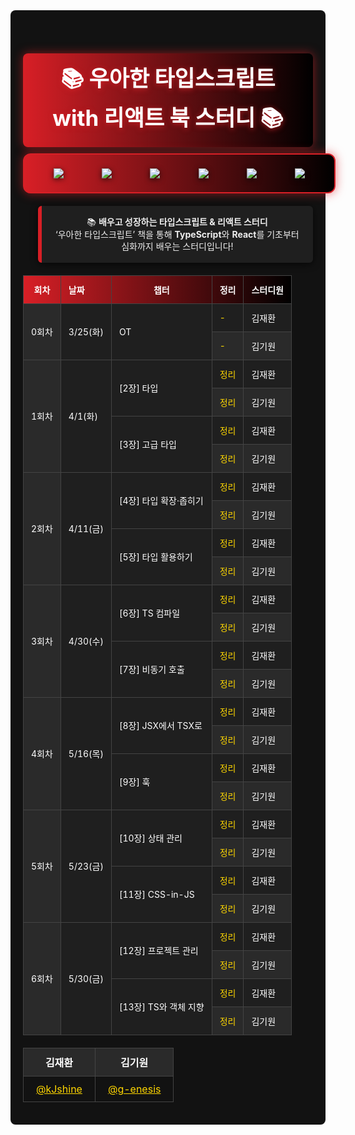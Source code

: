 <div align="center" style="background:#121212; padding:20px; border-radius:8px;">
  <h1 style="
      color:#fff;
      font-size:2.5em;
      margin-bottom:10px;
      background:linear-gradient(90deg,#d81f26,#000);
      padding:12px 20px;
      border-radius:8px;
      text-shadow: 0 2px 8px rgba(216,31,38,0.8);
      box-shadow: 0 0 16px rgba(216,31,38,0.6);
    ">
    📚 <strong>우아한 타입스크립트 with 리액트</strong> 북 스터디 📚
  </h1>
  <div align="center" style="
      width:100%;
      max-width:990px;
      margin:0 auto 20px;
      padding:16px;
      background: linear-gradient(90deg, #d81f26, #000);
      border:2px solid #d81f26;
      border-radius:12px;
      box-shadow: 0 0 16px rgba(216,31,38,0.6);
      display: flex;
      flex-wrap: wrap;
      justify-content: space-around;
      align-items: center;
    ">
    <img
      src="https://img.shields.io/badge/REACT-61DAFB?style=for-the-badge&logo=React&logoColor=black"
      style="margin:6px; filter: drop-shadow(0 2px 4px rgba(0,0,0,0.7));"
    />
    <img
      src="https://img.shields.io/badge/TYPESCRIPT-3178C6?style=for-the-badge&logo=Typescript&logoColor=white"
      style="margin:6px; filter: drop-shadow(0 2px 4px rgba(0,0,0,0.7));"
    />
    <img
      src="https://img.shields.io/badge/CSS--IN--JS-FF6F61?style=for-the-badge&logo=styled-components&logoColor=white"
      style="margin:6px; filter: drop-shadow(0 2px 4px rgba(0,0,0,0.7));"
    />
    <img
      src="https://img.shields.io/badge/OOP-8BC34A?style=for-the-badge&logo=object-oriented-programming&logoColor=white"
      style="margin:6px; filter: drop-shadow(0 2px 4px rgba(0,0,0,0.7));"
    />
    <img
      src="https://img.shields.io/badge/Generic-E91E63?style=for-the-badge&logo=generic&logoColor=white"
      style="margin:6px; filter: drop-shadow(0 2px 4px rgba(0,0,0,0.7));"
    />
    <img
      src="https://img.shields.io/badge/Advanced%20Types-9C27B0?style=for-the-badge&logo=typescript&logoColor=white"
      style="margin:6px; filter: drop-shadow(0 2px 4px rgba(0,0,0,0.7));"
    />
  </div>

  <blockquote style="
    background:#1f1f1f;
    color:#eee;
    border-left:6px solid #d81f26;
    padding:16px 20px;
    margin-bottom:20px;
    border-radius:6px;
    box-shadow: 0 2px 12px rgba(0,0,0,0.7);
    font-style:normal;
    line-height:1.4;
  ">
  📚 <strong>배우고 성장하는 타입스크립트 & 리액트 스터디</strong><br />
    ‘우아한 타입스크립트’ 책을 통해 <strong>TypeScript</strong>와 <strong>React</strong>를 기초부터 심화까지 배우는 스터디입니다!
  </blockquote>

  <table style="width:100%; border-collapse:collapse; font-size:14px; color:#fff;">
    <thead>
      <tr style="background:linear-gradient(90deg,#d81f26,#000);">
        <th style="padding:12px; border:1px solid #444;">회차</th>
        <th style="padding:12px; border:1px solid #444; text-align:left;">날짜</th>
        <th style="padding:12px; border:1px solid #444;">챕터</th>
        <th style="padding:12px; border:1px solid #444;">정리</th>
        <th style="padding:12px; border:1px solid #444;">스터디원</th>
      </tr>
    </thead>
    <tbody>
      <!-- 0회차 -->
      <tr style="background:#1f1f1f;">
        <td rowspan="2" style="padding:12px; border:1px solid #444; background:#2a2a2a; text-align:center;">0회차</td>
        <td rowspan="2" style="padding:12px; border:1px solid #444; text-align:left;">3/25(화)</td>
        <td rowspan="2" style="padding:12px; border:1px solid #444;">OT</td>
        <td style="padding:12px; border:1px solid #444;"><a href="" style="color:#ffd700; text-decoration:none;">-</a></td>
        <td style="padding:12px; border:1px solid #444;">김재환</td>
      </tr>
      <tr style="background:#2a2a2a;">
        <td style="padding:12px; border:1px solid #444;"><a href="" style="color:#ffd700; text-decoration:none;">-</a></td>
        <td style="padding:12px; border:1px solid #444;">김기원</td>
      </tr>
      <!-- 1회차 -->
      <tr style="background:#1f1f1f;">
        <td rowspan="4" style="padding:12px; border:1px solid #444; background:#2a2a2a; text-align:center;">1회차</td>
        <td rowspan="4" style="padding:12px; border:1px solid #444; text-align:left;">4/1(화)</td>
        <td rowspan="2" style="padding:12px; border:1px solid #444;">[2장] 타입</td>
        <td style="padding:12px; border:1px solid #444;"><a href="" style="color:#ffd700; text-decoration:none;">정리</a></td>
        <td style="padding:12px; border:1px solid #444;">김재환</td>
      </tr>
      <tr style="background:#2a2a2a;">
        <td style="padding:12px; border:1px solid #444;"><a href="" style="color:#ffd700; text-decoration:none;">정리</a></td>
        <td style="padding:12px; border:1px solid #444;">김기원</td>
      </tr>
      <tr style="background:#1f1f1f;">
        <td rowspan="2" style="padding:12px; border:1px solid #444;">[3장] 고급 타입</td>
        <td style="padding:12px; border:1px solid #444;"><a href="" style="color:#ffd700; text-decoration:none;">정리</a></td>
        <td style="padding:12px; border:1px solid #444;">김재환</td>
      </tr>
      <tr style="background:#2a2a2a;">
        <td style="padding:12px; border:1px solid #444;"><a href="" style="color:#ffd700; text-decoration:none;">정리</a></td>
        <td style="padding:12px; border:1px solid #444;">김기원</td>
      </tr>
      <!-- 2회차 -->
      <tr style="background:#1f1f1f;">
        <td rowspan="4" style="padding:12px; border:1px solid #444; background:#2a2a2a; text-align:center;">2회차</td>
        <td rowspan="4" style="padding:12px; border:1px solid #444; text-align:left;">4/11(금)</td>
        <td rowspan="2" style="padding:12px; border:1px solid #444;">[4장] 타입 확장·좁히기</td>
        <td style="padding:12px; border:1px solid #444;"><a href="" style="color:#ffd700; text-decoration:none;">정리</a></td>
        <td style="padding:12px; border:1px solid #444;">김재환</td>
      </tr>
      <tr style="background:#2a2a2a;">
        <td style="padding:12px; border:1px solid #444;"><a href="" style="color:#ffd700; text-decoration:none;">정리</a></td>
        <td style="padding:12px; border:1px solid #444;">김기원</td>
      </tr>
      <tr style="background:#1f1f1f;">
        <td rowspan="2" style="padding:12px; border:1px solid #444;">[5장] 타입 활용하기</td>
        <td style="padding:12px; border:1px solid #444;"><a href="" style="color:#ffd700; text-decoration:none;">정리</a></td>
        <td style="padding:12px; border:1px solid #444;">김재환</td>
      </tr>
      <tr style="background:#2a2a2a;">
        <td style="padding:12px; border:1px solid #444;"><a href="" style="color:#ffd700; text-decoration:none;">정리</a></td>
        <td style="padding:12px; border:1px solid #444;">김기원</td>
      </tr>
      <!-- 3회차 -->
      <tr style="background:#1f1f1f;">
        <td rowspan="4" style="padding:12px; border:1px solid #444; background:#2a2a2a; text-align:center;">3회차</td>
        <td rowspan="4" style="padding:12px; border:1px solid #444; text-align:left;">4/30(수)</td>
        <td rowspan="2" style="padding:12px; border:1px solid #444;">[6장] TS 컴파일</td>
        <td style="padding:12px; border:1px solid #444;"><a href="" style="color:#ffd700; text-decoration:none;">정리</a></td>
        <td style="padding:12px; border:1px solid #444;">김재환</td>
      </tr>
      <tr style="background:#2a2a2a;">
        <td style="padding:12px; border:1px solid #444;"><a href="" style="color:#ffd700; text-decoration:none;">정리</a></td>
        <td style="padding:12px; border:1px solid #444;">김기원</td>
      </tr>
      <tr style="background:#1f1f1f;">
        <td rowspan="2" style="padding:12px; border:1px solid #444;">[7장] 비동기 호출</td>
        <td style="padding:12px; border:1px solid #444;"><a href="" style="color:#ffd700; text-decoration:none;">정리</a></td>
        <td style="padding:12px; border:1px solid #444;">김재환</td>
      </tr>
      <tr style="background:#2a2a2a;">
        <td style="padding:12px; border:1px solid #444;"><a href="" style="color:#ffd700; text-decoration:none;">정리</a></td>
        <td style="padding:12px; border:1px solid #444;">김기원</td>
      </tr>
      <!-- 4회차 -->
      <tr style="background:#1f1f1f;">
        <td rowspan="4" style="padding:12px; border:1px solid #444; background:#2a2a2a; text-align:center;">4회차</td>
        <td rowspan="4" style="padding:12px; border:1px solid #444; text-align:left;">5/16(목)</td>
        <td rowspan="2" style="padding:12px; border:1px solid #444;">[8장] JSX에서 TSX로</td>
        <td style="padding:12px; border:1px solid #444;"><a href="" style="color:#ffd700; text-decoration:none;">정리</a></td>
        <td style="padding:12px; border:1px solid #444;">김재환</td>
      </tr>
      <tr style="background:#2a2a2a;">
        <td style="padding:12px; border:1px solid #444;"><a href="" style="color:#ffd700; text-decoration:none;">정리</a></td>
        <td style="padding:12px; border:1px solid #444;">김기원</td>
      </tr>
      <tr style="background:#1f1f1f;">
        <td rowspan="2" style="padding:12px; border:1px solid #444;">[9장] 훅</td>
        <td style="padding:12px; border:1px solid #444;"><a href="" style="color:#ffd700; text-decoration:none;">정리</a></td>
        <td style="padding:12px; border:1px solid #444;">김재환</td>
      </tr>
      <tr style="background:#2a2a2a;">
        <td style="padding:12px; border:1px solid #444;"><a href="" style="color:#ffd700; text-decoration:none;">정리</a></td>
        <td style="padding:12px; border:1px solid #444;">김기원</td>
      </tr>
      <!-- 5회차 -->
      <tr style="background:#1f1f1f;">
        <td rowspan="4" style="padding:12px; border:1px solid #444; background:#2a2a2a; text-align:center;">5회차</td>
        <td rowspan="4" style="padding:12px; border:1px solid #444; text-align:left;">5/23(금)</td>
        <td rowspan="2" style="padding:12px; border:1px solid #444;">[10장] 상태 관리</td>
        <td style="padding:12px; border:1px solid #444;"><a href="" style="color:#ffd700; text-decoration:none;">정리</a></td>
        <td style="padding:12px; border:1px solid #444;">김재환</td>
      </tr>
      <tr style="background:#2a2a2a;">
        <td style="padding:12px; border:1px solid #444;"><a href="" style="color:#ffd700; text-decoration:none;">정리</a></td>
        <td style="padding:12px; border:1px solid #444;">김기원</td>
      </tr>
      <tr style="background:#1f1f1f;">
        <td rowspan="2" style="padding:12px; border:1px solid #444;">[11장] CSS-in-JS</td>
        <td style="padding:12px; border:1px solid #444;"><a href="" style="color:#ffd700; text-decoration:none;">정리</a></td>
        <td style="padding:12px; border:1px solid #444;">김재환</td>
      </tr>
      <tr style="background:#2a2a2a;">
        <td style="padding:12px; border:1px solid #444;"><a href="" style="color:#ffd700; text-decoration:none;">정리</a></td>
        <td style="padding:12px; border:1px solid #444;">김기원</td>
      </tr>
      <!-- 6회차 -->
      <tr style="background:#1f1f1f;">
        <td rowspan="4" style="padding:12px; border:1px solid #444; background:#2a2a2a; text-align:center;">6회차</td>
        <td rowspan="4" style="padding:12px; border:1px solid #444; text-align:left;">5/30(금)</td>
        <td rowspan="2" style="padding:12px; border:1px solid #444;">[12장] 프로젝트 관리</td>
        <td style="padding:12px; border:1px solid #444;"><a href="" style="color:#ffd700; text-decoration:none;">정리</a></td>
        <td style="padding:12px; border:1px solid #444;">김재환</td>
      </tr>
      <tr style="background:#2a2a2a;">
        <td style="padding:12px; border:1px solid #444;"><a href="" style="color:#ffd700; text-decoration:none;">정리</a></td>
        <td style="padding:12px; border:1px solid #444;">김기원</td>
      </tr>
      <tr style="background:#1f1f1f;">
        <td rowspan="2" style="padding:12px; border:1px solid #444;">[13장] TS와 객체 지향</td>
        <td style="padding:12px; border:1px solid #444;"><a href="" style="color:#ffd700; text-decoration:none;">정리</a></td>
        <td style="padding:12px; border:1px solid #444;">김재환</td>
      </tr>
      <tr style="background:#2a2a2a;">
        <td style="padding:12px; border:1px solid #444;"><a href="" style="color:#ffd700; text-decoration:none;">정리</a></td>
        <td style="padding:12px; border:1px solid #444;">김기원</td>
      </tr>
    </tbody>
  </table>

  <!-- 스터디원 -->
  <div align="right" style="margin-top:20px;">
    <table style="border-collapse:collapse; text-align:center; color:#fff;">
      <tr>
        <th style="padding:10px 20px; border:1px solid #444; background:#2a2a2a;">김재환</th>
        <th style="padding:10px 20px; border:1px solid #444; background:#2a2a2a;">김기원</th>
      </tr>
      <tr>
        <td style="padding:10px 20px; border:1px solid #444;"><a href="https://github.com/kJshine" style="color:#ffd700;">@kJshine</a></td>
        <td style="padding:10px 20px; border:1px solid #444;"><a href="https://github.com/g-enesis" style="color:#ffd700;">@g-enesis</a></td>
      </tr>
    </table>
  </div>

</div>
